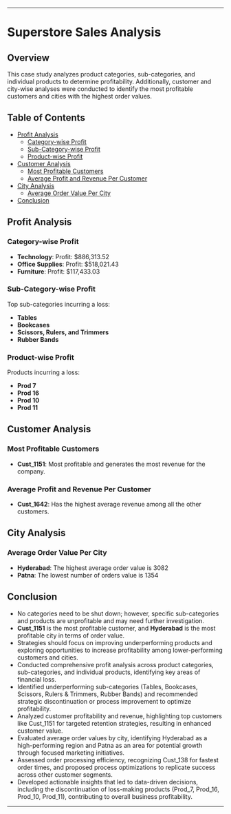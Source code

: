 
---

# Superstore Sales Analysis

## Overview

This case study analyzes product categories, sub-categories, and individual products to determine profitability. Additionally, customer and city-wise analyses were conducted to identify the most profitable customers and cities with the highest order values.

## Table of Contents

- [Profit Analysis](#profit-analysis)
  - [Category-wise Profit](#category-wise-profit)
  - [Sub-Category-wise Profit](#sub-category-wise-profit)
  - [Product-wise Profit](#product-wise-profit)
- [Customer Analysis](#customer-analysis)
  - [Most Profitable Customers](#most-profitable-customers)
  - [Average Profit and Revenue Per Customer](#average-profit-and-revenue-per-customer)
- [City Analysis](#city-analysis)
  - [Average Order Value Per City](#average-order-value-per-city)
- [Conclusion](#conclusion)

## Profit Analysis

### Category-wise Profit
- **Technology**: Profit: \$886,313.52
- **Office Supplies**: Profit: \$518,021.43
- **Furniture**: Profit: \$117,433.03

### Sub-Category-wise Profit
Top sub-categories incurring a loss:
- **Tables**
- **Bookcases**
- **Scissors, Rulers, and Trimmers**
- **Rubber Bands**

### Product-wise Profit
Products incurring a loss:
- **Prod 7**
- **Prod 16**
- **Prod 10**
- **Prod 11**

## Customer Analysis

### Most Profitable Customers
- **Cust_1151**: Most profitable and generates the most revenue for the company.

### Average Profit and Revenue Per Customer
- **Cust_1642**: Has the highest average revenue among all the other customers.

## City Analysis

### Average Order Value Per City
- **Hyderabad**: The highest average order value is 3082
- **Patna**: The lowest number of orders value is 1354

## Conclusion
- No categories need to be shut down; however, specific sub-categories and products are unprofitable and may need further investigation.
- **Cust_1151** is the most profitable customer, and **Hyderabad** is the most profitable city in terms of order value.
- Strategies should focus on improving underperforming products and exploring opportunities to increase profitability among lower-performing customers and cities.
- Conducted comprehensive profit analysis across product categories, sub-categories, and individual products, identifying key areas of financial loss.
- Identified underperforming sub-categories (Tables, Bookcases, Scissors, Rulers & Trimmers, Rubber Bands) and recommended strategic discontinuation or process improvement to optimize profitability.
- Analyzed customer profitability and revenue, highlighting top customers like Cust_1151 for targeted retention strategies, resulting in enhanced customer value.
- Evaluated average order values by city, identifying Hyderabad as a high-performing region and Patna as an area for potential growth through focused marketing initiatives.
- Assessed order processing efficiency, recognizing Cust_138 for fastest order times, and proposed process optimizations to replicate success across other customer segments.
- Developed actionable insights that led to data-driven decisions, including the discontinuation of loss-making products (Prod_7, Prod_16, Prod_10, Prod_11), contributing to overall business profitability.

---
